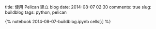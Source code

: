 title: 使用 Pelican 建立 blog
date: 2014-08-07 02:30
comments: true
slug: buildblog
tags: python, pelican

{% notebook 2014-08-07-buildblog.ipynb cells[:] %}

